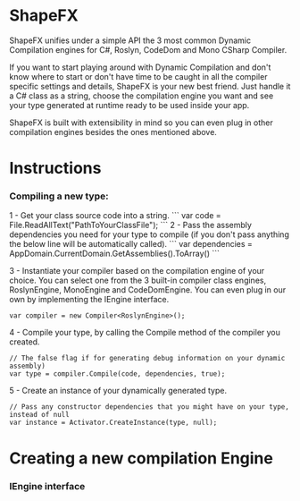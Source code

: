# ShapeFX

ShapeFX unifies under a simple API the 3 most common Dynamic Compilation engines for C#, Roslyn, CodeDom and Mono CSharp Compiler.

If you want to start playing around with Dynamic Compilation and don't know where to start or don't have time to be caught in all the compiler specific settings and details, ShapeFX is your new best friend. Just handle it a C# class as a string, choose the compilation engine you want and see your type generated at runtime ready to be used inside your app.

ShapeFX is built with extensibility in mind so you can even plug in other compilation engines besides the ones mentioned above. 

# Instructions
<h3>Compiling a new type:</h3>
1 - Get your class source code into a string.
```
var code = File.ReadAllText("PathToYourClassFile");
```
2 - Pass the assembly dependencies you need for your type to compile (if you don't pass anything the below line will be automatically called).
```
var dependencies = AppDomain.CurrentDomain.GetAssemblies().ToArray()
```

3 - Instantiate your compiler based on the compilation engine of your choice. You can select one from the 3 built-in compiler class engines, RoslynEngine, MonoEngine and CodeDomEngine. You can even plug in our own by implementing the IEngine interface.
```
var compiler = new Compiler<RoslynEngine>();
```

4 - Compile your type, by calling the Compile method of the compiler you created.
```
// The false flag if for generating debug information on your dynamic assembly)
var type = compiler.Compile(code, dependencies, true); 
```

5 - Create an instance of your dynamically generated type.
```
// Pass any constructor dependencies that you might have on your type, instead of null
var instance = Activator.CreateInstance(type, null);
```

# Creating a new compilation Engine
<h3>IEngine interface</h3>
